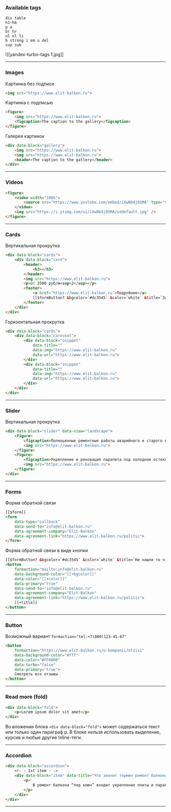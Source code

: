 
### Available tags

```
div table
h1–h6
p a 
br hr
ul ol li
b strong i em u del
sup sub
```
![[yandex-turbo-tags 1.jpg]]
___

### Images

Картинка без подписи
```html
<img src="https://www.elit-balkon.ru">
```

Картинка с подписью
```html
<figure>
    <img src="https://www.elit-balkon.ru">
    <figcaption>The caption to the gallery</figcaption>
</figure>
```

Галерея картинок
```html
<div data-block="gallery">
    <img src="https://www.elit-balkon.ru">
    <img src="https://www.elit-balkon.ru">
    <header>The caption to the gallery</header>
</div>
```
___

### Videos

```html
<figure>
    <video width="100%">
        <source src="https://www.youtube.com/embed/iXwBb4jOSMA" type="video/mp4" data-title="Профессиональное остекление балконов" />
    </video>
    <img src="https://i.ytimg.com/vi/iXwBb4jOSMA/sddefault.jpg" />
</figure>
```
___

### Cards

Вертикальная прокрутка
```html
<div data-block="cards">
    <div data-block="card">
        <header>
            <h3></h3>
        </header>
        <img src="https://www.elit-balkon.ru">
        <p>от 2500 руб/м<sup>2</sup></p>
        <footer>
            <a href="https://www.elit-balkon.ru">Подробнее</a>
            [[$formButton? &bgcolor=`#dc3545` &color=`white` &title=`Заказать`]]
        </footer>
    </div>
</div>
```

Горизонтальная прокрутка
```html
<div data-block="cards">
    <div data-block="carousel">
        <div data-block="snippet"
            data-title=""
            data-img="https://www.elit-balkon.ru"
            data-url="https://www.elit-balkon.ru">
        </div>
        <div data-block="snippet"
            data-title=""
            data-img="https://www.elit-balkon.ru"
            data-url="https://www.elit-balkon.ru">
        </div>
    </div>
</div>
```
___

### Slider

Вертикальная прокрутка
```html
<div data-block="slider" data-view="landscape">
    <figure>
        <figcaption>Полноценные ремонтные работы аварийного и старого помещения</figcaption>
        <img src="https://www.elit-balkon.ru">
    </figure>
    <figure>
        <figcaption>Укрепление и реновация парапета под холодное остекление</figcaption>
        <img src="https://www.elit-balkon.ru">
    </figure>
</div>
```
___

### Forms

Форма обратной связи
```html
[[$form]]
<form
    data-type="callback"
    data-send-to="info@elit-balkon.ru"
    data-agreement-company="Elit-Balkon"
    data-agreement-link="https://www.elit-balkon.ru/politic">
</form>
```

Форма обратной связи в виде кнопки
```html
[[$formButton? &bgcolor=`#dc3545` &color=`white` &title=`Не нашли то что искали?`]]
<button
    formaction="mailto:info@elit-balkon.ru"
    data-background-color="[[+bgcolor]]"
    data-color="[[+color]]"
    data-primary="true"
    data-send-to="info@elit-balkon.ru"
    data-agreement-company="Elit-Balkon"
    data-agreement-link="https://www.elit-balkon.ru/politic">
    [[+title]]
</button>
```
___

### Button

Возможный вариант  `formaction="tel:+7(800)123-45-67"`

```html
<button
    formaction="https://www.elit-balkon.ru/o-kompanii/otzivi"
    data-background-color="#fff"
    data-color="#FF6B00"
    data-turbo="false"
    data-primary="true">
    Смотреть все отзывы
</button>
```
___

### Read more (fold) 

```html
<div data-block="fold">
    <p>Lorem ipsum dolor sit amet</p>
</div>
```
Во вложении блока `<div data-block="fold">` может содержаться текст или только один параграф p. В блоке нельзя использовать выделение, курсив и любые другие Inline-теги.
___

### Accordion

```html
<div data-block="accordion">
    <!- - 1st item - ->
	<div data-block="item" data-title="Что значит термин ремонт балкона 'под ключ'?">
		<p>
			В ремонт балкона “под ключ” входит укрепление плиты и парапета (если это требуется), новое остекление, утепление и отделка...
		</p>
	</div>
</div>
```
___